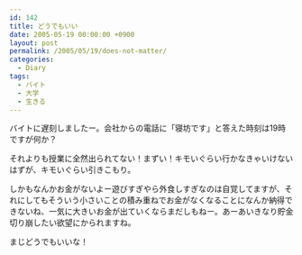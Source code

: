 ```yaml
---
id: 142
title: どうでもいい
date: 2005-05-19 00:00:00 +0900
layout: post
permalink: /2005/05/19/does-not-matter/
categories:
  - Diary
tags:
  - バイト
  - 大学
  - 生きる
---
```

バイトに遅刻しましたー。会社からの電話に「寝坊です」と答えた時刻は19時ですが何か？
  
それよりも授業に全然出られてない！まずい！キモいぐらい行かなきゃいけないはずが、キモいぐらい引きこもり。
  
しかもなんかお金がないよー遊びすぎやら外食しすぎなのは自覚してますが、それにしてもそういう小さいことの積み重ねでお金がなくなることになんか納得できないね、一気に大きいお金が出ていくならまだしもねー。あーあいきなり貯金切り崩したい欲望にかられますね。
  
まじどうでもいいな！
